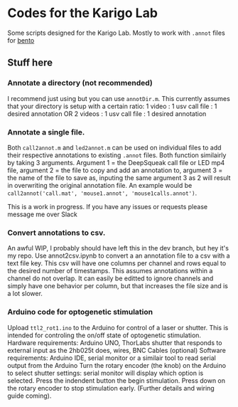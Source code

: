 # Codes for the Karigo Lab
Some scripts designed for the Karigo Lab. Mostly to work with `.annot` files for [bento](https://github.com/neuroethology/bentoMAT/tree/master)

## Stuff here
### Annotate a directory (not recommended)
I recommend just using but you can use `annotDir.m`. This currently assumes that your directory is setup with a certain ratio:
1 video : 1 usv call file : 1 desired annotation OR 2 videos : 1 usv call file : 1 desired annotation

### Annotate a single file.
Both `call2annot.m` and `led2annot.m` can be used on individual files to add their respective annotations to existing `.annot` files. Both function similairly by taking 3 arguments. Argument 1 = the DeepSqueak call file or LED mp4 file, argument 2 = the file to copy and add an annotation to, argument 3 = the name of the file to save as, inputing the same argument 3 as 2 will result in overwriting the original annotation file. An example would be `call2annot('call.mat', 'mouse1.annot', 'mouse1calls.annot')`.

This is a work in progress. If you have any issues or requests please message me over Slack

### Convert annotations to csv.
An awful WIP, I probably should have left this in the dev branch, but hey it's my repo. Use annot2csv.ipynb to convert a an annotation file to a csv with a text file key. This csv will have one columns per channel and rows equal to the desired number of timestamps. This assumes annotations within a channel do not overlap. It can easily be editted to ignore channels and simply have one behavior per column, but that increases the file size and is a lot slower.

### Arduino code for optogenetic stimulation
Upload `ttl2_rot1.ino` to the Arduino for control of a laser or shutter. This is intended for controling the on/off state of optogenetic stimulation.
Hardware requirements: Arduino UNO, ThorLabs shutter that responds to external input as the 2hb025t does, wires, BNC Cables (optional)
Software requirements: Arduino IDE, serial monitor or a similair tool to read serial output from the Arduino
Turn the rotary encoder (the knob) on the Arduino to select shutter settings: serial monitor will display which option is selected. Press the indendent button the begin stimulation. Press down on the rotary encoder to stop stimulation early. (Further details and wiring guide coming).
